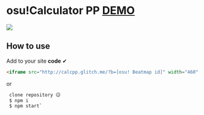 # osu!Calculator PP [DEMO](https://calcpp.glitch.me/?b=1605148)
[![](https://puu.sh/Epaod.jpg)](https://puu.sh/Epaod.jpg)
## How to use
Add to your site **code** ✔
```html
<iframe src="http://calcpp.glitch.me/?b=[osu! Beatmap id]" width="460" height="300" frameBorder="0" />
```
or
```bash
 clone repository 😉
 $ npm i
 $ npm start`
```
